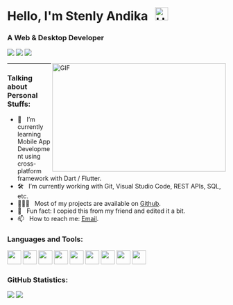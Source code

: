 # Hello, I'm Stenly Andika <img src="https://raw.githubusercontent.com/iampavangandhi/iampavangandhi/master/gifs/Hi.gif" alt="Hi" style="width: 30px;margin-left: 10px;">

### A Web & Desktop Developer
[![](https://img.shields.io/badge/-LinkedIn-0e76a8?style=flat-square&logo=Linkedin&logoColor=white)]()
[![](https://img.shields.io/badge/Website-3b5998?style=flat-square&logo=google-chrome&logoColor=white)](https://StenlyAndika.github.io)
[![](https://img.shields.io/badge/-Email-0088cc?style=flat-square&logo=Gmail&logoColor=white)](https://mail.google.com/mail/?view=cm&fs=1&to=stenly.andika@gmail.com)

<img align="right" height="250" width="400" alt="GIF" src="https://camo.githubusercontent.com/86a3b6db470f1a0429f7355c08d1edabf3d2c804/68747470733a2f2f6d69726f2e6d656469756d2e636f6d2f6d61782f313336302f312a495247486d69477361313673746564517649615a66772e676966"/>

---- 

### Talking about Personal Stuffs:

- 🚀 &nbsp; I’m currently learning Mobile App Development using cross-platform framework with Dart / Flutter.
- 🛠 &nbsp; I’m currently working with Git, Visual Studio Code, REST APIs, SQL, etc.
- 👨🏻‍💻 &nbsp; Most of my projects are available on [Github](https://github.com/StenlyAndika).
- 👾 &nbsp; Fun fact: I copied this from my friend and edited it a bit.
- 📫 &nbsp; How to reach me: [Email](https://mail.google.com/mail/?view=cm&fs=1&to=stenly.andika@gmail.com).

### Languages and Tools:
<code><img height="32" width="32" src="https://cdn.simpleicons.org/html5" /></code>
<code><img height="32" width="32" src="https://cdn.simpleicons.org/css3" /></code>
<code><img height="32" width="32" src="https://cdn.simpleicons.org/javascript" /></code>
<code><img height="32" width="32" src="https://cdn.simpleicons.org/bootstrap" /></code>
<code><img height="32" width="32" src="https://cdn.simpleicons.org/laravel"></code>
<code><img height="32" width="32" src="https://cdn.simpleicons.org/codeigniter"></code>
<code><img height="32" width="32" src="https://cdn.simpleicons.org/visualstudiocode" /></code>
<code><img height="32" width="32" src="https://cdn.simpleicons.org/mysql" /></code>
<code><img height="32" width="32" src="https://cdn.simpleicons.org/mongodb" /></code>

### GitHub Statistics:
[![](https://github-readme-stats.vercel.app/api?username=StenlyAndika&show_icons=true&theme=transparent)](https://github.com/StenlyAndika)
[![](https://github-readme-stats.vercel.app/api/top-langs/?username=StenlyAndika&layout=compact)](https://github.com/StenlyAndika)
